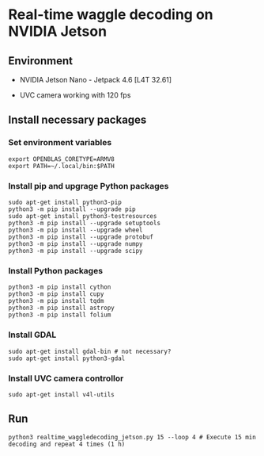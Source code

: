 # Real-time waggle decoding on NVIDIA Jetson

## Environment

- NVIDIA Jetson Nano - Jetpack 4.6 [L4T 32.61]

- UVC camera working with 120 fps

## Install necessary packages

### Set environment variables
```
export OPENBLAS_CORETYPE=ARMV8
export PATH=~/.local/bin:$PATH
```
### Install pip and upgrage Python packages
```
sudo apt-get install python3-pip
python3 -m pip install --upgrade pip
sudo apt-get install python3-testresources
python3 -m pip install --upgrade setuptools
python3 -m pip install --upgrade wheel
python3 -m pip install --upgrade protobuf
python3 -m pip install --upgrade numpy
python3 -m pip install --upgrade scipy
```
### Install Python packages
```
python3 -m pip install cython
python3 -m pip install cupy
python3 -m pip install tqdm
python3 -m pip install astropy
python3 -m pip install folium
```
### Install GDAL
```
sudo apt-get install gdal-bin # not necessary?
sudo apt-get install python3-gdal
```
### Install UVC camera controllor
```
sudo apt-get install v4l-utils
```

## Run
```
python3 realtime_waggledecoding_jetson.py 15 --loop 4 # Execute 15 min decoding and repeat 4 times (1 h)
```
